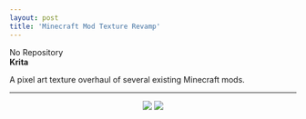 ```yaml
---
layout: post
title: 'Minecraft Mod Texture Revamp'
---
```

<div class="social-media">
    <i class="fa fa-github" aria-hidden="true"></i> No Repository
</div>
<b>Krita</b>


A pixel art texture overhaul of several existing Minecraft mods.

---

<div align="center">
<img src="{{ site.github.url }}/assets/img/projects/proj-mcmods/IE1.png">
<img src="{{ site.github.url }}/assets/img/projects/proj-mcmods/MGU1.png">
</div>